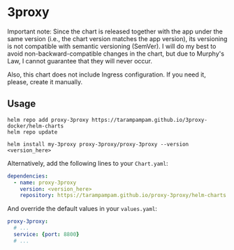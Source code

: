 # 3proxy

Important note: Since the chart is released together with the app under the same version (i.e., the chart version
matches the app version), its versioning is not compatible with semantic versioning (SemVer). I will do my best to
avoid non-backward-compatible changes in the chart, but due to Murphy's Law, I cannot guarantee that they will
never occur.

Also, this chart does not include Ingress configuration. If you need it, please, create it manually.

## Usage

```shell
helm repo add proxy-3proxy https://tarampampam.github.io/3proxy-docker/helm-charts
helm repo update

helm install my-3proxy proxy-3proxy/proxy-3proxy --version <version_here>
```

Alternatively, add the following lines to your `Chart.yaml`:

```yaml
dependencies:
  - name: proxy-3proxy
    version: <version_here>
    repository: https://tarampampam.github.io/proxy-3proxy/helm-charts
```

And override the default values in your `values.yaml`:

```yaml
proxy-3proxy:
  # ...
  service: {port: 8800}
  # ...
```
